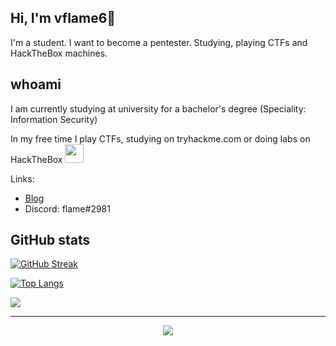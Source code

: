 ## Hi, I'm vflame6👋

I'm a student. I want to become a pentester. Studying, playing CTFs and HackTheBox machines.

## whoami

I am currently studying at university for a bachelor's degree (Speciality: Information Security)

In my free time I play CTFs, studying on tryhackme.com or doing labs on HackTheBox <img src="https://media.giphy.com/media/WUlplcMpOCEmTGBtBW/giphy.gif" width="30">

Links:
* [Blog](https://vflame6.github.io/)
* Discord: flame#2981

## GitHub stats

[![GitHub Streak](https://github-readme-streak-stats.herokuapp.com?user=vflame6&theme=github-dark-blue)](https://git.io/streak-stats)

[![Top Langs](https://github-readme-stats.vercel.app/api/top-langs/?username=vflame6&layout=compact&theme=github_dark)](https://github.com/anuraghazra/github-readme-stats)

![](https://komarev.com/ghpvc/?username=vflame6)

---

<p align="center">
<a href="https://www.buymeacoffee.com/vflame6"><img src="https://img.buymeacoffee.com/button-api/?text=Buy me a coffee&emoji=&slug=vflame6&button_colour=5F7FFF&font_colour=ffffff&font_family=Cookie&outline_colour=000000&coffee_colour=FFDD00" /></a>
</p>
